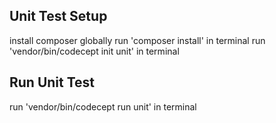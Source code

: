 ## Unit Test Setup
install composer globally
run 'composer install' in terminal
run 'vendor/bin/codecept init unit' in terminal

## Run Unit Test
run 'vendor/bin/codecept run unit' in terminal